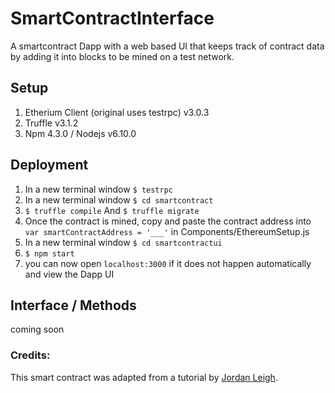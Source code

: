 # SmartContractInterface
A smartcontract Dapp with a web based UI that keeps track of contract data by adding it into blocks to be mined on a test network. 
## Setup
1. Etherium Client (original uses testrpc) v3.0.3
2. Truffle v3.1.2
3. Npm 4.3.0 / Nodejs v6.10.0

## Deployment
1. In a new terminal window `$ testrpc`
2. In a new terminal window `$ cd smartcontract`
3. `$ truffle compile` And `$ truffle migrate`
4. Once the contract is mined, copy and paste the contract address into `var smartContractAddress = '___'` in Components/EthereumSetup.js
5. In a new terminal window `$ cd smartcontractui`
6. `$ npm start`
7. you can now open `localhost:3000` if it does not happen automatically and view the Dapp UI

## Interface / Methods
coming soon

### Credits:
This smart contract was adapted from a tutorial by [Jordan Leigh](https://www.youtube.com/watch?v=3-XPBtAfcqo&list=PLV1JDFUtrXpGvu8QHL9b78WYNSJsYNZsb&index=2).
